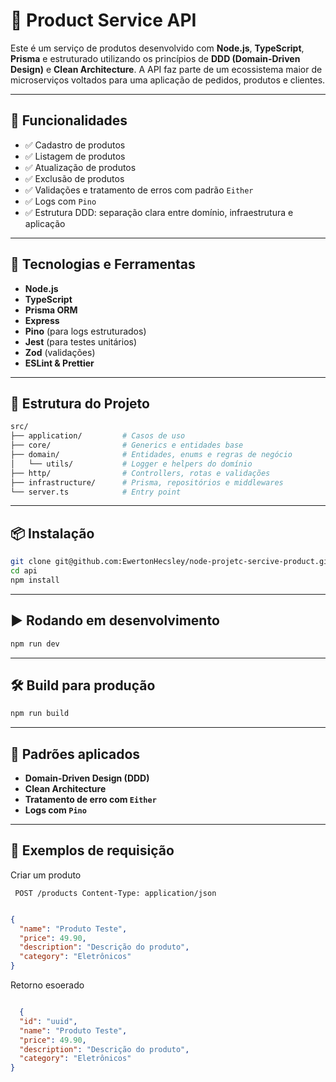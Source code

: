 # 🛒 Product Service API

Este é um serviço de produtos desenvolvido com **Node.js**, **TypeScript**, **Prisma** e estruturado utilizando os princípios de **DDD (Domain-Driven Design)** e **Clean Architecture**. A API faz parte de um ecossistema maior de microserviços voltados para uma aplicação de pedidos, produtos e clientes.

---

## 🚀 Funcionalidades

- ✅ Cadastro de produtos
- ✅ Listagem de produtos
- ✅ Atualização de produtos
- ✅ Exclusão de produtos
- ✅ Validações e tratamento de erros com padrão `Either`
- ✅ Logs com `Pino`
- ✅ Estrutura DDD: separação clara entre domínio, infraestrutura e aplicação

---

## 🧱 Tecnologias e Ferramentas

- **Node.js**
- **TypeScript**
- **Prisma ORM**
- **Express**
- **Pino** (para logs estruturados)
- **Jest** (para testes unitários)
- **Zod** (validações)
- **ESLint & Prettier**

---

## 📁 Estrutura do Projeto

```bash
src/
├── application/         # Casos de uso
├── core/                # Generics e entidades base
├── domain/              # Entidades, enums e regras de negócio
│   └── utils/           # Logger e helpers do domínio
├── http/                # Controllers, rotas e validações
├── infrastructure/      # Prisma, repositórios e middlewares
└── server.ts            # Entry point

```
---

## 📦 Instalação

```bash
git clone git@github.com:EwertonHecsley/node-projetc-sercive-product.git
cd api
npm install

```

---

## ▶️ Rodando em desenvolvimento

```bash
npm run dev
```
---

## 🛠️ Build para produção

```bash
npm run build
```

---

## 🧭 Padrões aplicados

- **Domain-Driven Design (DDD)**
- **Clean Architecture**
- **Tratamento de erro com `Either`**
- **Logs com `Pino`**

---

## 📌 Exemplos de requisição

Criar um produto

` POST /products
Content-Type: application/json`

```json

{
  "name": "Produto Teste",
  "price": 49.90,
  "description": "Descrição do produto",
  "category": "Eletrônicos"
}

```

Retorno esoerado

```json

  {
  "id": "uuid",
  "name": "Produto Teste",
  "price": 49.90,
  "description": "Descrição do produto",
  "category": "Eletrônicos"
}

```




